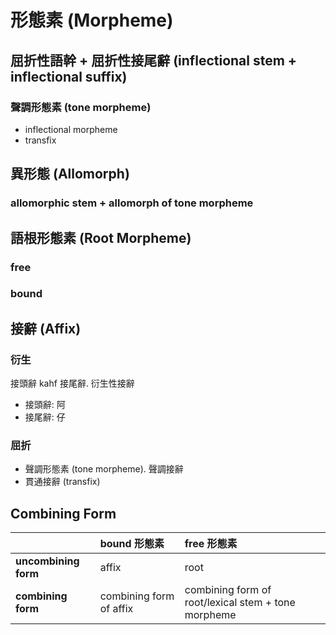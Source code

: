 # 形態素 (Morpheme)

## 屈折性語幹 + 屈折性接尾辭 (inflectional stem + inflectional suffix)

### 聲調形態素 (tone morpheme)

* inflectional morpheme
* transfix

## 異形態 (Allomorph)

### allomorphic stem + allomorph of tone morpheme

## 語根形態素 (Root Morpheme)

### free
### bound

## 接辭 (Affix)

### 衍生

接頭辭 kahf 接尾辭. 衍生性接辭

* 接頭辭: 阿
* 接尾辭: 仔

### 屈折

* 聲調形態素 (tone morpheme). 聲調接辭
* 貫通接辭 (transfix)

## Combining Form

|| bound 形態素 |  free 形態素 |
| :--- | :--- | :--- |
| **uncombining form** | affix | root |
| **combining form** | combining form of affix | combining form of root/lexical stem + tone morpheme |
